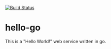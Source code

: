 [![Build Status](https://travis-ci.org/dbrian/hello-go.svg)](https://travis-ci.org/dbrian/hello-go)

# hello-go

This is a "Hello World!" web service written in go.  
